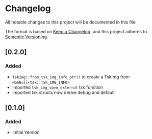 # Changelog

All notable changes to this project will be documented in this file.

The format is based on [Keep a Changelog](https://keepachangelog.com/en/1.0.0/),
and this project adheres to
[Semantic Versioning](https://semver.org/spec/v2.0.0.html).

## [0.2.0]
### Added
- `TskImg::from_tsk_img_info_ptr()` to create a TskImg from `NonNull<tsk::TSK_IMG_INFO>`
- imported `tsk_img_open_external` tsk function
- imported tsk structs now derive debug and default

## [0.1.0]
### Added
- Initial Version